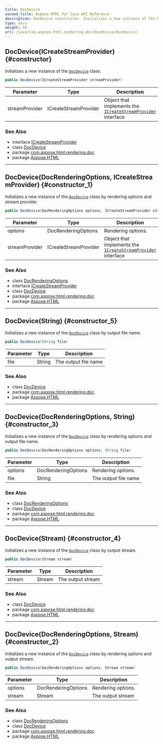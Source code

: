 ```yaml
---
title: DocDevice
second_title: Aspose.HTML for Java API Reference
description: DocDevice constructor. Initializes a new instance of the DocDevice class
type: docs
weight: 10
url: /java/com.aspose.html.rendering.doc/docdevice/docdevice/
---
```

## DocDevice(ICreateStreamProvider) {#constructor}

Initializes a new instance of the [`DocDevice`](../) class.

```java
public DocDevice(ICreateStreamProvider streamProvider)
```

| Parameter | Type | Description |
| --- | --- | --- |
| streamProvider | ICreateStreamProvider | Object that implements the [`ICreateStreamProvider`](../../../com.aspose.html.io/icreatestreamprovider/) interface |

### See Also

* interface [ICreateStreamProvider](../../../com.aspose.html.io/icreatestreamprovider/)
* class [DocDevice](../)
* package [com.aspose.html.rendering.doc](../../docdevice/)
* package [Aspose.HTML](../../../)

---

## DocDevice(DocRenderingOptions, ICreateStreamProvider) {#constructor_1}

Initializes a new instance of the [`DocDevice`](../) class by rendering options and stream provider.

```java
public DocDevice(DocRenderingOptions options, ICreateStreamProvider streamProvider)
```

| Parameter | Type | Description |
| --- | --- | --- |
| options | DocRenderingOptions | Rendering options. |
| streamProvider | ICreateStreamProvider | Object that implements the [`ICreateStreamProvider`](../../../com.aspose.html.io/icreatestreamprovider/) interface |

### See Also

* class [DocRenderingOptions](../../docrenderingoptions/)
* interface [ICreateStreamProvider](../../../com.aspose.html.io/icreatestreamprovider/)
* class [DocDevice](../)
* package [com.aspose.html.rendering.doc](../../docdevice/)
* package [Aspose.HTML](../../../)

---

## DocDevice(String) {#constructor_5}

Initializes a new instance of the [`DocDevice`](../) class by output file name.

```java
public DocDevice(String file)
```

| Parameter | Type | Description |
| --- | --- | --- |
| file | String | The output file name |

### See Also

* class [DocDevice](../)
* package [com.aspose.html.rendering.doc](../../docdevice/)
* package [Aspose.HTML](../../../)

---

## DocDevice(DocRenderingOptions, String) {#constructor_3}

Initializes a new instance of the [`DocDevice`](../) class by rendering options and output file name.

```java
public DocDevice(DocRenderingOptions options, String file)
```

| Parameter | Type | Description |
| --- | --- | --- |
| options | DocRenderingOptions | Rendering options. |
| file | String | The output file name |

### See Also

* class [DocRenderingOptions](../../docrenderingoptions/)
* class [DocDevice](../)
* package [com.aspose.html.rendering.doc](../../docdevice/)
* package [Aspose.HTML](../../../)

---

## DocDevice(Stream) {#constructor_4}

Initializes a new instance of the [`DocDevice`](../) class by output stream.

```java
public DocDevice(Stream stream)
```

| Parameter | Type | Description |
| --- | --- | --- |
| stream | Stream | The output stream |

### See Also

* class [DocDevice](../)
* package [com.aspose.html.rendering.doc](../../docdevice/)
* package [Aspose.HTML](../../../)

---

## DocDevice(DocRenderingOptions, Stream) {#constructor_2}

Initializes a new instance of the [`DocDevice`](../) class by rendering options and output stream.

```java
public DocDevice(DocRenderingOptions options, Stream stream)
```

| Parameter | Type | Description |
| --- | --- | --- |
| options | DocRenderingOptions | Rendering options. |
| stream | Stream | The output stream |

### See Also

* class [DocRenderingOptions](../../docrenderingoptions/)
* class [DocDevice](../)
* package [com.aspose.html.rendering.doc](../../docdevice/)
* package [Aspose.HTML](../../../)
